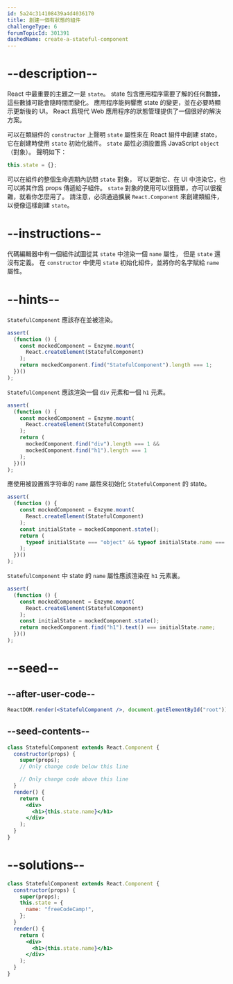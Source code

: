 ```yaml
---
id: 5a24c314108439a4d4036170
title: 創建一個有狀態的組件
challengeType: 6
forumTopicId: 301391
dashedName: create-a-stateful-component
---
```


# --description--

React 中最重要的主題之一是 `state`。 state 包含應用程序需要了解的任何數據，這些數據可能會隨時間而變化。 應用程序能夠響應 state 的變更，並在必要時顯示更新後的 UI。 React 爲現代 Web 應用程序的狀態管理提供了一個很好的解決方案。

可以在類組件的 `constructor` 上聲明 `state` 屬性來在 React 組件中創建 state， 它在創建時使用 `state` 初始化組件。 `state` 屬性必須設置爲 JavaScript `object`（對象）。 聲明如下：

```jsx
this.state = {};
```

可以在組件的整個生命週期內訪問 `state` 對象， 可以更新它、在 UI 中渲染它，也可以將其作爲 props 傳遞給子組件。 `state` 對象的使用可以很簡單，亦可以很複雜，就看你怎麼用了。 請注意，必須通過擴展 `React.Component` 來創建類組件，以便像這樣創建 `state`。

# --instructions--

代碼編輯器中有一個組件試圖從其 `state` 中渲染一個 `name` 屬性， 但是 `state` 還沒有定義。 在 `constructor` 中使用 `state` 初始化組件，並將你的名字賦給 `name` 屬性。

# --hints--

`StatefulComponent` 應該存在並被渲染。

```js
assert(
  (function () {
    const mockedComponent = Enzyme.mount(
      React.createElement(StatefulComponent)
    );
    return mockedComponent.find("StatefulComponent").length === 1;
  })()
);
```

`StatefulComponent` 應該渲染一個 `div` 元素和一個 `h1` 元素。

```js
assert(
  (function () {
    const mockedComponent = Enzyme.mount(
      React.createElement(StatefulComponent)
    );
    return (
      mockedComponent.find("div").length === 1 &&
      mockedComponent.find("h1").length === 1
    );
  })()
);
```

應使用被設置爲字符串的 `name` 屬性來初始化 `StatefulComponent` 的 state。

```js
assert(
  (function () {
    const mockedComponent = Enzyme.mount(
      React.createElement(StatefulComponent)
    );
    const initialState = mockedComponent.state();
    return (
      typeof initialState === "object" && typeof initialState.name === "string"
    );
  })()
);
```

`StatefulComponent` 中 state 的 `name` 屬性應該渲染在 `h1` 元素裏。

```js
assert(
  (function () {
    const mockedComponent = Enzyme.mount(
      React.createElement(StatefulComponent)
    );
    const initialState = mockedComponent.state();
    return mockedComponent.find("h1").text() === initialState.name;
  })()
);
```

# --seed--

## --after-user-code--

```jsx
ReactDOM.render(<StatefulComponent />, document.getElementById("root"));
```

## --seed-contents--

```jsx
class StatefulComponent extends React.Component {
  constructor(props) {
    super(props);
    // Only change code below this line

    // Only change code above this line
  }
  render() {
    return (
      <div>
        <h1>{this.state.name}</h1>
      </div>
    );
  }
}
```

# --solutions--

```jsx
class StatefulComponent extends React.Component {
  constructor(props) {
    super(props);
    this.state = {
      name: "freeCodeCamp!",
    };
  }
  render() {
    return (
      <div>
        <h1>{this.state.name}</h1>
      </div>
    );
  }
}
```
